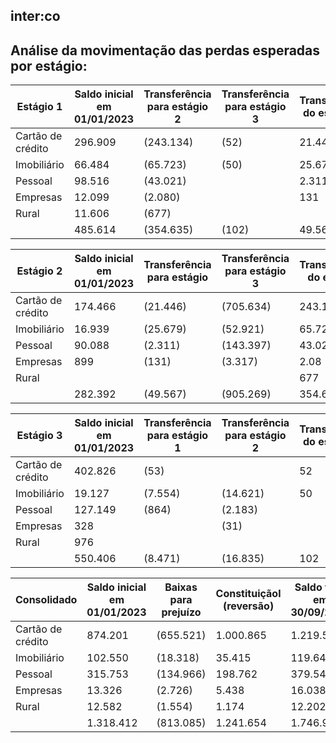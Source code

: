 ## inter:co

## Análise da movimentação das perdas esperadas por estágio:

| Estágio 1         |   Saldo inicial em 01/01/2023 | Transferência para estágio 2   | Transferência para estágio 3   | Transferência do estágio 2   | Transferência do estágio 3   | Baixas para prejuízo   |   Constituiçãol (reversão) |   Saldo final em 30/09/2023 |   Saldo final em 31/12/2022 |
|-------------------|-------------------------------|--------------------------------|--------------------------------|------------------------------|------------------------------|------------------------|----------------------------|-----------------------------|-----------------------------|
| Cartão de crédito |                       296.909 | (243.134)                      | (52)                           | 21.446                       | 53                           |                        |                    289.193 |                     364.415 |                     296.909 |
| Imobiliário       |                        66.484 | (65.723)                       | (50)                           | 25.679                       | 7.554                        |                        |                      7.978 |                      41.922 |                      66.484 |
| Pessoal           |                        98.516 | (43.021)                       |                                | 2.311                        | 864                          |                        |                     16.91  |                      75.58  |                      98.516 |
| Empresas          |                        12.099 | (2.080)                        |                                | 131                          |                              |                        |                      2.153 |                      12.303 |                      12.099 |
| Rural             |                        11.606 | (677)                          |                                |                              |                              |                        |                    603     |                      11.532 |                      11.606 |
|                   |                       485.614 | (354.635)                      | (102)                          | 49.567                       | 8.471                        |                        |                    316.837 |                     505.752 |                     485.614 |

| Estágio 2         | Saldo inicial em 01/01/2023   | Transferência para estágio   | Transferência para estágio 3   |   Transferência do estágio | Transferência do estágio 3   | Baixas para prejuízo   | Constituiçãol (reversão)   |   Saldo final em 30/09/2023 | Saldo final em 31/12/2022   |
|-------------------|-------------------------------|------------------------------|--------------------------------|----------------------------|------------------------------|------------------------|----------------------------|-----------------------------|-----------------------------|
| Cartão de crédito | 174.466                       | (21.446)                     | (705.634)                      |                    243.134 |                              |                        | 538.650                    |                     229.17  | 174.466                     |
| Imobiliário       | 16.939                        | (25.679)                     | (52.921)                       |                     65.723 | 14.621                       |                        | 15.511                     |                      34.194 | 16.939                      |
| Pessoal           | 90.088                        | (2.311)                      | (143.397)                      |                     43.021 | 2.183                        |                        | 106.343                    |                      95.927 | 90.088                      |
| Empresas          | 899                           | (131)                        | (3.317)                        |                      2.08  | 31                           |                        | 1.348                      |                     910     | 899                         |
| Rural             |                               |                              |                                |                    677     |                              |                        |                            |                     670     |                             |
|                   | 282.392                       | (49.567)                     | (905.269)                      |                    354.635 | 16.835                       |                        | 661.845                    |                     360.871 | 282.392                     |

| Estágio 3         |   Saldo inicial em 01/01/2023 | Transferência para estágio 1   | Transferência para estágio 2   | Transferência do estágio 1   | Transferência do estágio 2   | Baixas para prejuízo   |   Constituiçãol (reversão) | Saldo final em 30/09/2023   |   Saldo final em 31/12/2022 |
|-------------------|-------------------------------|--------------------------------|--------------------------------|------------------------------|------------------------------|------------------------|----------------------------|-----------------------------|-----------------------------|
| Cartão de crédito |                       402.826 | (53)                           |                                | 52                           | 705.634                      | (655.521)              |                    173.022 | 625.960                     |                     402.826 |
| Imobiliário       |                        19.127 | (7.554)                        | (14.621)                       | 50                           | 52.921                       | (18.318)               |                     11.926 | 43.531                      |                      19.127 |
| Pessoal           |                       127.149 | (864)                          | (2.183)                        |                              | 143.397                      | (134.966)              |                     75.509 | 208.042                     |                     127.149 |
| Empresas          |                       328     |                                | (31)                           |                              | 3.317                        | (2.726)                |                      1.937 | 2.825                       |                     328     |
| Rural             |                       976     |                                |                                |                              |                              | (1.554)                |                    578     |                             |                     976     |
|                   |                       550.406 | (8.471)                        | (16.835)                       | 102                          | 905.269                      | (813.085)              |                    262.972 | 880.358                     |                     550.406 |

| Consolidado       | Saldo inicial em 01/01/2023   | Baixas para prejuízo   | Constituiçãol (reversão)   | Saldo final em 30/09/2023   | Saldo final em 31/12/2022   |
|-------------------|-------------------------------|------------------------|----------------------------|-----------------------------|-----------------------------|
| Cartão de crédito | 874.201                       | (655.521)              | 1.000.865                  | 1.219.545                   | 874.201                     |
| Imobiliário       | 102.550                       | (18.318)               | 35.415                     | 119.647                     | 102.550                     |
| Pessoal           | 315.753                       | (134.966)              | 198.762                    | 379.549                     | 315.753                     |
| Empresas          | 13.326                        | (2.726)                | 5.438                      | 16.038                      | 13.326                      |
| Rural             | 12.582                        | (1.554)                | 1.174                      | 12.202                      | 12.582                      |
|                   | 1.318.412                     | (813.085)              | 1.241.654                  | 1.746.981                   | 1.318.412                   |